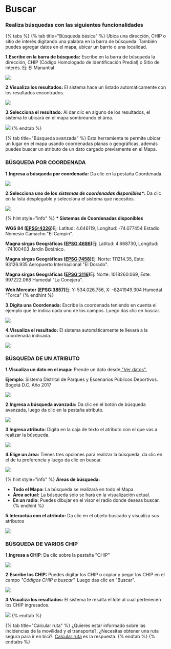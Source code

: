 # Buscar

###                   Realiza búsquedas con las siguientes funcionalidades

{% tabs %}
{% tab title="Búsqueda básica" %}
Ubica una dirección, CHIP o sitio de interés digitando una palabra en la barra de búsqueda. También puedes agregar datos en el mapa, ubicar un barrio o una localidad.

**1.Escribe en la barra de búsqueda:** Escribe en la barra de búsqueda la dirección, CHIP \(Código Homologado de Identificación Predial\) o Sitio de interés. Ej: El Manantial

![](.gitbook/assets/image%20%2857%29.png)

**2**.**Visualiza los resultados:** El sistema hace un  listado automáticamente con los resultados encontrados. 

![](.gitbook/assets/image%20%2812%29.png)

 **3.Selecciona el resultado:** Al dar clic en alguno de los resultados, el sistema te ubicará en el mapa sombreando el área.

![](.gitbook/assets/image%20%28231%29.png)
{% endtab %}

{% tab title="Búsqueda avanzada" %}
Esta herramienta te permite ubicar un lugar en el mapa usando coordenadas planas o geográficas, además puedes buscar un atributo de un dato cargado previamente en el Mapa.

###                                  **BÚSQUEDA POR COORDENADA**

**1.Ingresa a búsqueda por coordenada:** Da clic en la pestaña Coordenada.

![](.gitbook/assets/image%20%2848%29.png)

**2.Selecciona uno de los** _**sistemas de coordenadas disponibles\***_**:** Da clic en la lista desplegable y selecciona el sistema que necesites.

![](.gitbook/assets/image%20%28243%29.png)

{% hint style="info" %}
**\* Sistemas de Coordenadas disponibles**

**WGS 84 \(**[**EPSG:4326**](http://spatialreference.org/ref/epsg/wgs-84/)**\)​**                                                                                                                       Ej:  Latitud: 4.646119, Longitud: -74.077454                                                                         Estadio Nemesio Camacho "El Campin".      

**Magna sirgas Geográficas \(**[**EPSG:4686**](http://spatialreference.org/ref/epsg/magna-sirgas/)**\)​**                                                                                   Ej:  Latitud: 4.668730, Longitud: -74.100403                                                                       Jardín Botánico.

**Magna sirgas Geográficas \(**[**EPSG:7458**](http://spatialreference.org/ref/sr-org/7458/)**\)​**                                                                                  Ej:  Norte: 111214.35, Este: 93126.935                                                                        Aeropuerto Internacional "El Dorado".          

**Magna sirgas Geográficas \(**[**EPSG:3116**](http://spatialreference.org/ref/epsg/magna-sirgas-colombia-bogota-zone/)**\)​**                                                                                   Ej:  Norte: 1018260.069, Este: 997222.068                                                                   Humedal "La Conejera".

**Web Mercator \(**[**EPSG:3857**](http://spatialreference.org/ref/sr-org/epsg3857-wgs84-web-mercator-auxiliary-sphere/)**\)​**                                                                                                           Ej: Y: 534.026.756, X: -8241949.304                                                                            Humedal "Torca"
{% endhint %}

**3.Digita una Coordenada:** Escribe la coordenada teniendo en cuenta el ejemplo que te indica cada uno de los campos. Luego das clic en buscar.

![](.gitbook/assets/image%20%2845%29.png)

**4.Visualiza el resultado:** El sistema automáticamente te llevará a la coordenada indicada.

![](.gitbook/assets/image%20%28112%29.png)

###                                            **BÚSQUEDA DE UN ATRIBUTO**

**1.Visualiza un dato en el mapa:** Prende un dato desde[ "Ver datos".](https://mapasbogota.gitbook.io/ayuda/~/edit/drafts/-LFwQlBPP5PC2nXTBPm8/ver-datos)

**Ejemplo**: Sistema Distrital de Parques y Escenarios Públicos Deportivos. Bogotá D.C. Año 2017

![](.gitbook/assets/image%20%2816%29.png)

**2.Ingresa a búsqueda avanzada:** Da clic en el botón de búsqueda avanzada, luego da clic en la pestaña atributo.

![](.gitbook/assets/image%20%2896%29.png)

**3**.**Ingresa atributo:** Digita en la caja de texto el atributo con el que vas a realizar la búsqueda.

![](.gitbook/assets/image%20%28260%29.png)

**4.Elige un área:** Tienes tres opciones para realizar la búsqueda, da clic en el de tu preferencia y luego da clic en buscar.

![](.gitbook/assets/image%20%28160%29.png)

{% hint style="info" %}
**Áreas de búsqueda:** 

* **Todo el Mapa:** La búsqueda se realizará en todo el Mapa.
* **Área actual:** La búsqueda solo se hará en la visualización actual.
* **En un radio:** Puedes dibujar en el visor el radio donde deseas buscar.
{% endhint %}

**5.Interactúa con el atributo:** Da clic en el objeto buscado y visualiza sus atributos 

![](.gitbook/assets/image%20%2847%29.png)

###                                            BÚSQUEDA DE VARIOS CHIP

**1.Ingresa a CHIP**: Da clic sobre la pestaña "CHIP"

![](.gitbook/assets/image%20%28147%29.png)

**2.Escribe los CHIP:** Puedes digitar los CHIP o copiar y pegar los CHIP en el campo _"Códigos CHIP a buscar"._ Luego das clic en "Buscar".

![](.gitbook/assets/image%20%2899%29.png)

**3.Visualiza los resultados:** El sistema te resalta el lote al cual pertenecen los CHIP ingresados.

![](.gitbook/assets/image%20%28212%29.png)
{% endtab %}

{% tab title="Calcular ruta" %}
¿Quieres estar informado sobre las incidencias de la movilidad y el transporte?, ¿Necesitas obtener una ruta segura para ir en bici?. [Calcular ruta](https://mapasbogota.gitbook.io/ayuda/calcular-ruta) es la respuesta.
{% endtab %}
{% endtabs %}



